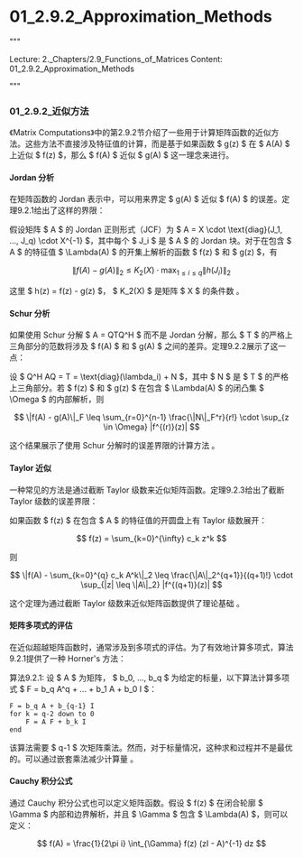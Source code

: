 # 01_2.9.2_Approximation_Methods

"""

Lecture: 2._Chapters/2.9_Functions_of_Matrices
Content: 01_2.9.2_Approximation_Methods

"""

### 01_2.9.2_近似方法

《Matrix Computations》中的第2.9.2节介绍了一些用于计算矩阵函数的近似方法。这些方法不直接涉及特征值的计算，而是基于如果函数 $ g(z) $ 在 $ A(A) $ 上近似 $ f(z) $，那么 $ f(A) $ 近似 $ g(A) $ 这一理念来进行。

#### Jordan 分析
在矩阵函数的 Jordan 表示中，可以用来界定 $ g(A) $ 近似 $ f(A) $ 的误差。定理9.2.1给出了这样的界限：

假设矩阵 $ A $ 的 Jordan 正则形式（JCF）为 $ A = X \cdot \text{diag}(J_1, ..., J_q) \cdot X^{-1} $，其中每个 $ J_i $ 是 $ A $ 的 Jordan 块。对于在包含 $ A $ 的特征值 $ \Lambda(A) $ 的开集上解析的函数 $ f(z) $ 和 $ g(z) $，有

$$ \|f(A) - g(A)\|_2 \leq K_2(X) \cdot \max_{1 \leq i \leq q} \|h(J_i)\|_2 $$

这里 $ h(z) = f(z) - g(z) $， $ K_2(X) $ 是矩阵 $ X $ 的条件数 。

#### Schur 分析
如果使用 Schur 分解 $ A = QTQ^H $ 而不是 Jordan 分解，那么 $ T $ 的严格上三角部分的范数将涉及 $ f(A) $ 和 $ g(A) $ 之间的差异。定理9.2.2展示了这一点：

设 $ Q^H AQ = T = \text{diag}(\lambda_i) + N $，其中 $ N $ 是 $ T $ 的严格上三角部分。若 $ f(z) $ 和 $ g(z) $ 在包含 $ \Lambda(A) $ 的闭凸集 $ \Omega $ 的内部解析，则

$$ \|f(A) - g(A)\|_F \leq \sum_{r=0}^{n-1} \frac{\|N\|_F^r}{r!} \cdot \sup_{z \in \Omega} |f^{(r)}(z)| $$

这个结果展示了使用 Schur 分解时的误差界限的计算方法  。

#### Taylor 近似
一种常见的方法是通过截断 Taylor 级数来近似矩阵函数。定理9.2.3给出了截断 Taylor 级数的误差界限：

如果函数 $ f(z) $ 在包含 $ A $ 的特征值的开圆盘上有 Taylor 级数展开：

$$ f(z) = \sum_{k=0}^{\infty} c_k z^k $$

则

$$ \|f(A) - \sum_{k=0}^{q} c_k A^k\|_2 \leq \frac{\|A\|_2^{q+1}}{(q+1)!} \cdot \sup_{|z| \leq \|A\|_2} |f^{(q+1)}(z)| $$

这个定理为通过截断 Taylor 级数来近似矩阵函数提供了理论基础  。

#### 矩阵多项式的评估
在近似超越矩阵函数时，通常涉及到多项式的评估。为了有效地计算多项式，算法9.2.1提供了一种 Horner's 方法：

算法9.2.1: 设 $ A $ 为矩阵， $ b_0, ..., b_q $ 为给定的标量，以下算法计算多项式 $ F = b_q A^q + ... + b_1 A + b_0 I $：

```
F = b_q A + b_{q-1} I
for k = q-2 down to 0
    F = A F + b_k I
end
```

该算法需要 $ q-1 $ 次矩阵乘法。然而，对于标量情况，这种求和过程并不是最优的。可以通过嵌套乘法减少计算量 。

#### Cauchy 积分公式
通过 Cauchy 积分公式也可以定义矩阵函数。假设 $ f(z) $ 在闭合轮廓 $ \Gamma $ 内部和边界解析，并且 $ \Gamma $ 包含 $ \Lambda(A) $，则可以定义：

$$ f(A) = \frac{1}{2\pi i} \int_{\Gamma} f(z) (zI - A)^{-1} dz $$
